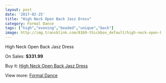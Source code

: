 ```yaml
---
layout: post
date: '2017-02-25'
title: "High Neck Open Back Jasz Dress"
category: Formal Dance
tags: ["high","evening","beaded","unique","back"]
image: http://img.transblink.com/8169-thickbox_default/high-neck-open-back-jasz-dress.jpg
---
```

High Neck Open Back Jasz Dress

On Sales: **$331.99**
<a href="https://www.transblink.com/en/formal-dance/2665-high-neck-open-back-jasz-dress.html"><amp-img layout="responsive" width="600" height="600" src="//img.transblink.com/8169-thickbox_default/high-neck-open-back-jasz-dress.jpg" alt="High Neck Open Back Jasz Dress 0" /></a>
<a href="https://www.transblink.com/en/formal-dance/2665-high-neck-open-back-jasz-dress.html"><amp-img layout="responsive" width="600" height="600" src="//img.transblink.com/8170-thickbox_default/high-neck-open-back-jasz-dress.jpg" alt="High Neck Open Back Jasz Dress 1" /></a>

Buy it: [High Neck Open Back Jasz Dress](https://www.transblink.com/en/formal-dance/2665-high-neck-open-back-jasz-dress.html "High Neck Open Back Jasz Dress")

View more: [Formal Dance](https://www.transblink.com/en/6-formal-dance "Formal Dance")